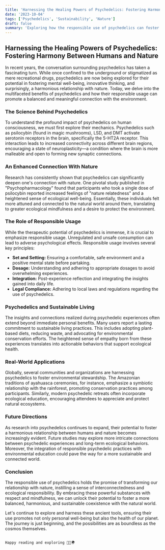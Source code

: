 ```yaml
---
title: 'Harnessing the Healing Powers of Psychedelics: Fostering Harmony Between Humans and Nature'
date: '2023-10-04'
tags: ['Psychedelics', 'Sustainability', 'Nature']
draft: false
summary: 'Exploring how the responsible use of psychedelics can foster a deeper, more balanced and harmonious connection between humans and the natural world.'
---
```


## Harnessing the Healing Powers of Psychedelics: Fostering Harmony Between Humans and Nature

In recent years, the conversation surrounding psychedelics has taken a fascinating turn. While once confined to the underground or stigmatized as mere recreational drugs, psychedelics are now being explored for their potential in fostering mental well-being, innovative thinking, and surprisingly, a harmonious relationship with nature. Today, we delve into the multifaceted benefits of psychedelics and how their responsible usage can promote a balanced and meaningful connection with the environment.

### The Science Behind Psychedelics

To understand the profound impact of psychedelics on human consciousness, we must first explore their mechanics. Psychedelics such as psilocybin (found in magic mushrooms), LSD, and DMT activate serotonin receptors in the brain, specifically the 5-HT2A receptor. This interaction leads to increased connectivity across different brain regions, encouraging a state of neuroplasticity—a condition where the brain is more malleable and open to forming new synaptic connections.

### An Enhanced Connection With Nature

Research has consistently shown that psychedelics can significantly deepen one's connection with nature. One pivotal study published in "Psychopharmacology" found that participants who took a single dose of psilocybin reported increased feelings of "nature relatedness" and a heightened sense of ecological well-being. Essentially, these individuals felt more attuned and connected to the natural world around them, translating to greater ecological mindfulness and a desire to protect the environment.

### The Role of Responsible Usage

While the therapeutic potential of psychedelics is immense, it is crucial to emphasize responsible usage. Unregulated and unsafe consumption can lead to adverse psychological effects. Responsible usage involves several key principles:

- **Set and Setting:** Ensuring a comfortable, safe environment and a positive mental state before partaking.
- **Dosage:** Understanding and adhering to appropriate dosages to avoid overwhelming experiences.
- **Integration:** Post-experience reflection and integrating the insights gained into daily life.
- **Legal Compliance:** Adhering to local laws and regulations regarding the use of psychedelics.

### Psychedelics and Sustainable Living

The insights and connections realized during psychedelic experiences often extend beyond immediate personal benefits. Many users report a lasting commitment to sustainable living practices. This includes adopting plant-based diets, reducing waste, and advocating for environmental conservation efforts. The heightened sense of empathy born from these experiences translates into actionable behaviors that support ecological health.

### Real-World Applications

Globally, several communities and organizations are harnessing psychedelics to foster environmental stewardship. The Amazonian traditions of ayahuasca ceremonies, for instance, emphasize a symbiotic relationship with the rainforest, promoting conservation practices among participants. Similarly, modern psychedelic retreats often incorporate ecological education, encouraging attendees to appreciate and protect natural ecosystems.

### Future Directions

As research into psychedelics continues to expand, their potential to foster a harmonious relationship between humans and nature becomes increasingly evident. Future studies may explore more intricate connections between psychedelic experiences and long-term ecological behaviors. Moreover, the integration of responsible psychedelic practices with environmental education could pave the way for a more sustainable and connected world.

### Conclusion

The responsible use of psychedelics holds the promise of transforming our relationship with nature, instilling a sense of interconnectedness and ecological responsibility. By embracing these powerful substances with respect and mindfulness, we can unlock their potential to foster a more balanced, harmonious, and sustainable coexistence with the natural world.

Let's continue to explore and harness these ancient tools, ensuring their use promotes not only personal well-being but also the health of our planet. The journey is just beginning, and the possibilities are as boundless as the cosmos themselves.
```

Happy reading and exploring 🌿🔮🌍